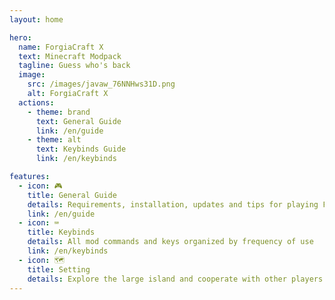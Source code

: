 ```yaml
---
layout: home

hero:
  name: ForgiaCraft X
  text: Minecraft Modpack
  tagline: Guess who's back
  image:
    src: /images/javaw_76NNHws31D.png
    alt: ForgiaCraft X
  actions:
    - theme: brand
      text: General Guide
      link: /en/guide
    - theme: alt
      text: Keybinds Guide
      link: /en/keybinds

features:
  - icon: 🎮
    title: General Guide
    details: Requirements, installation, updates and tips for playing ForgiaCraft X
    link: /en/guide
  - icon: ⌨️
    title: Keybinds
    details: All mod commands and keys organized by frequency of use
    link: /en/keybinds
  - icon: 🗺️
    title: Setting
    details: Explore the large island and cooperate with other players
---
```


<script setup>
import Countdown from '../.vitepress/components/Countdown.vue'
</script>

<Countdown
  targetDate="2025-10-10T21:30:00+02:00"
  title="🎮 Server Opening"
  days="days"
  hours="hours"
  minutes="minutes"
  seconds="seconds"
  expired="The server is open! Have fun!"
/>
